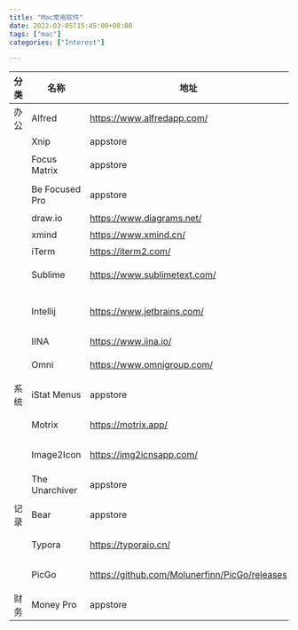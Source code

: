```yaml
---
title: "Mac常用软件"
date: 2022-03-05T15:45:00+08:00
tags: ["mac"]
categories: ["Interest"]

---
```


| 分类 | 名称           | 地址                                          | 功能           |
| ---- | -------------- | --------------------------------------------- | -------------- |
| 办公 | Alfred         | https://www.alfredapp.com/                    | 快速查找       |
|      | Xnip           | appstore                                      | 截图           |
|      | Focus Matrix   | appstore                                      | 四象分类       |
|      | Be Focused Pro | appstore                                      | 番茄时钟       |
|      | draw.io        | https://www.diagrams.net/                     | 流程图         |
|      | xmind          | https://www.xmind.cn/                         | 脑图           |
|      | iTerm          | https://iterm2.com/                           | 终端           |
|      | Sublime        | https://www.sublimetext.com/                  | 文本编辑工具   |
|      | Intellij       | https://www.jetbrains.com/                    | 软件开发编辑器 |
|      | IINA           | https://www.iina.io/                          | 播放器         |
|      | Omni           | https://www.omnigroup.com/                    | TODO、画图等   |
| 系统 | iStat Menus    | appstore                                      | 系统监控       |
|      | Motrix         | https://motrix.app/                           | 下载工具       |
|      | Image2Icon     | https://img2icnsapp.com/                      | 图标转换工具   |
|      | The Unarchiver | appstore                                      | 解压缩工具     |
| 记录 | Bear           | appstore                                      | 文本工具       |
|      | Typora         | https://typoraio.cn/                          | 文本工具       |
|      | PicGo          | https://github.com/Molunerfinn/PicGo/releases | 图片上传       |
| 财务 | Money Pro      | appstore                                      | 记账           |